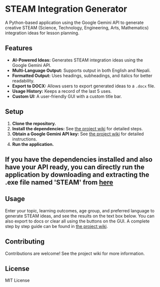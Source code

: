 # STEAM Integration Generator

A Python-based application using the Google Gemini API to generate creative STEAM (Science, Technology, Engineering, Arts, Mathematics) integration ideas for lesson planning.

## Features

- **AI-Powered Ideas:** Generates STEAM integration ideas using the Google Gemini API.
- **Multi-Language Output:** Supports output in both English and Nepali.
- **Formatted Output:** Uses headings, subheadings, and italics for better readability.
- **Export to DOCX:** Allows users to export generated ideas to a `.docx` file.
- **Usage History:** Keeps a record of the last 5 uses.
- **Custom UI:** A user-friendly GUI with a custom title bar.

## Setup

1.  **Clone the repository.**
2.  **Install the dependencies:** See [the project wiki](https://github.com/everywhereattheendofscience/steam-integration-generator/wiki) for detailed steps.
3.  **Obtain a Google Gemini API key:** See [the project wiki](https://github.com/everywhereattheendofscience/steam-integration-generator/wiki) for detailed instructions.
4.  **Run the application.**

## If you have the dependencies installed and also have your API ready, you can directly run the application by downloading and extracting the .exe file named 'STEAM' from [here](https://drive.google.com/file/d/1Iw6Fj8IQQYnAXmY1L-uvcQRS3QenjTMb/view?usp=sharing) 
## Usage

Enter your topic, learning outcomes, age group, and preferred language to generate STEAM ideas, and see the results on the text box below.  You can also export to docs or clear all using the buttons on the GUI.
A complete step by step guide can be found in [the project wiki](https://github.com/everywhereattheendofscience/steam-integration-generator/wiki).

## Contributing

Contributions are welcome! See the project wiki for more information.

## License
MIT License
